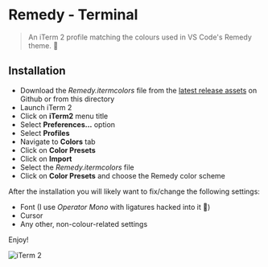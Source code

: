 # Remedy - Terminal

> An iTerm 2 profile matching the colours used in VS Code's Remedy theme. 🎨

## Installation

- Download the _Remedy.itermcolors_ file from the [latest release assets][github-releases] on Github or from this directory
- Launch iTerm 2
- Click on **iTerm2** menu title
- Select **Preferences...** option
- Select **Profiles**
- Navigate to **Colors** tab
- Click on **Color Presets**
- Click on **Import**
- Select the _Remedy.itermcolors_ file
- Click on **Color Presets** and choose the Remedy color scheme

After the installation you will likely want to fix/change the following settings:

- Font (I use _Operator Mono_ with ligatures hacked into it 🤷‍)
- Cursor
- Any other, non-colour-related settings

Enjoy!

![iTerm 2][screen-terminal]

[screen-terminal]: https://raw.githubusercontent.com/robertrossmann/vscode-remedy/master/resources/iterm2/iterm2.png
[github-releases]: https://github.com/robertrossmann/vscode-remedy/releases/latest
